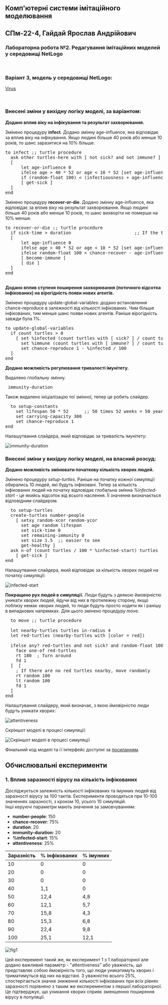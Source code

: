 ## Комп'ютерні системи імітаційного моделювання
## СПм-22-4, **Гайдай Ярослав Андрійович**
### Лабораторна робота №**2**. Редагування імітаційних моделей у середовищі NetLogo

<br>

### Варіант 3, модель у середовищі NetLogo:
[Virus](https://www.netlogoweb.org/launch#https://www.netlogoweb.org/assets/modelslib/Sample%20Models/Biology/Virus.nlogo)

<br>

### Внесені зміни у вихідну логіку моделі, за варіантом:

**Додано вплив віку на інфікування та результат захворювання.** 

Змінено процедуру **infect**. Додано змінну age-influence, яка відповідає за вплив віку на інфікування. Якщо людині більше 40 років або менше 10 років, то шанс заразитися на 10% більше.
<pre>
to infect ;; turtle procedure
  ask other turtles-here with [ not sick? and not immune? ]
  [
      let age-influence 0
      ifelse age > 40 * 52 or age < 10 * 52 [set age-influence 10][set age-influence 0]
      if (random-float 100) < (infectiousness + age-influence)
      [ get-sick ] 
  ]
end
</pre>

Змінено процедуру **recover-or-die**. Додано змінну age-influence, яка відповідає за вплив віку на результат захворювання. Якщо людині більше 40 років або менше 10 років, то шанс вихворіти не померши на 10% менше.
<pre>
to recover-or-die ;; turtle procedure
  if sick-time > duration                        ;; If the turtle has survived past the virus' duration, then
  [ 
      let age-influence 0
      ifelse age > 40 * 52 or age < 10 * 52 [set age-influence 10][set age-influence 0]
      ifelse random-float 100 < chance-recover - age-influence  ;; either recover or die
      [ become-immune ]
      [ die ] 
  ]
end
  </pre>

  
**Додано вплив ступеня поширення захворювання (поточного відсотка інфікованих) на вірогідність появи нових агентів.**

Змінено процедуру update-global-variables: додано встановлення chance-reproduce в залежності від кількості інфікованих.
Чим більше інфікованих, тим менше шанс появи нових агентів. Раніше вірогідність завжди була 1%.
<pre>
to update-global-variables
  if count turtles > 0
    [ set %infected (count turtles with [ sick? ] / count turtles) * 100
      set %immune (count turtles with [ immune? ] / count turtles) * 100 
      set chance-reproduce 1 - %infected / 100 
  ]
end
</pre>

**Додано можливість регулювання тривалості імунітету.** 

Видалено глобальну змінну.
<pre>
 immunity-duration
</pre>

Також видалено ініціалізацію тої змінної, тепер це робить слайдер.
<pre>
  to setup-constants
    set lifespan 50 * 52      ;; 50 times 52 weeks = 50 years = 2600 weeks old
    set carrying-capacity 300
    set chance-reproduce 1
end
</pre>

Налашутвання слайдера, який відповідає за тривалість імунітету:

![immunity-duration](immunity-duration.png)


### Внесені зміни у вихідну логіку моделі, на власний розсуд:

**Додано можливість змінювати початкову кількість хворих людей.** 

Змінено процедуру *setup-turtles*. Раніше на початку кожної симуляції обирались 10 людей, які будуть інфіковані. Тепер за кількість інфікованих людей на початку відповідає глобальна змінна *%infected-start* - це якийсь відсоток від всього наслення. Її значення визначається відповідним слайдером.
<pre>
  to setup-turtles
  create-turtles number-people
    [ setxy random-xcor random-ycor
      set age random lifespan
      set sick-time 0
      set remaining-immunity 0
      set size 1.5  ;; easier to see
      get-healthy ]
  ask n-of (count turtles / 100 * %infected-start) turtles
    [ get-sick ]
end
</pre>

Налашутвання слайдера, який відповідає за кількість хворих людей на початку симуляції:

![infected-start](infected-start.png)

**Покращено рух людей в симуляції.**
Люди будуть з деякою ймовірністю уникати хворих людей, йдучи від них в протилежну сторону, якщо поблизу немає хворих людей, то люди будуть просто ходити як і ранішу в випадкових напрямках. Для цього змінено процедуру *move*. 
<pre>
  to move ;; turtle procedure
  
  let nearby-turtles turtles in-radius 4
  let red-turtles (nearby-turtles with [color = red])
  
  ifelse any? red-turtles and not sick? and random-float 100 < attentiveness [
    face one-of red-turtles
    rt 180  ; Turn around
    fd 1  
  ]  [
    ; If there are no red turtles nearby, move randomly
    rt random 100
    lt random 100
    fd 1
  ]
end
</pre>

Налаштування слайдеру, який визначає, з якою ймовірністю люди будуть уникати хворих:

![attentiveness](attentiveness.png)

Скріншот моделі в процесі симуляції:

![Скріншот моделі в процесі симуляції](prog.png)

Фінальний код моделі та її інтерфейс доступні за [посиланням](Virus_better.nlogo). 
<br>

## Обчислювальні експерименти
### 1. Вплив заразності вірусу на кількість інфікованих
Досліджується залежність кількості інфікованих та імунних людей від заразності вірусу за 100 тактів.
Експерименти проводяться при 10-100 значеннях заразності, з кроком 10, усього 10 симуляцій.  
Інші керуючі параметри мають значення за замовчуванням:
- **number-people**: 150
- **chance-recover**: 75%
- **duration**: 20
- **immunity-duration**: 20
- **%infected-start**: 15%
- **attentiveness**: 25%

<table>
<thead>
<tr><th>Заразність</th><th>% інфікованих</th><th>% імунних</th></tr>
</thead>
<tbody>
<tr><td>10</td><td>0</td><td>0</td></tr>
<tr><td>20</td><td>0</td><td>0</td></tr>
<tr><td>30</td><td>0</td><td>0</td></tr>
<tr><td>40</td><td>1,1</td><td>0</td></tr>
<tr><td>50</td><td>12,4</td><td>4,8</td></tr>
<tr><td>60</td><td>12,1</td><td>5,7</td></tr>
<tr><td>70</td><td>15,8</td><td>4,3</td></tr>
<tr><td>80</td><td>15,3</td><td>6,8</td></tr>
<tr><td>90</td><td>22,4</td><td>9,8</td></tr>
<tr><td>100</td><td>25,1</td><td>12,1</td></tr>
</tbody>
</table>

![fig1](fig1.png)

Цей експеремент такий же, як експеримент 1 з 1 лабораторної але додано важливий параметр - "attentiveness" або уважність, що представляє собою ймовірність того, що люди уникатимуть хворих і триматимуться від них на відстані. З уважністю всього 25%, спостерігається значне зниження кількості інфікованих при всіх рівнях заразності порівняно з таким же експерементом з першої лабораторної. Це підтверджує, що уникання хворих сприяє зменшенню поширення вірусу в популяції.
